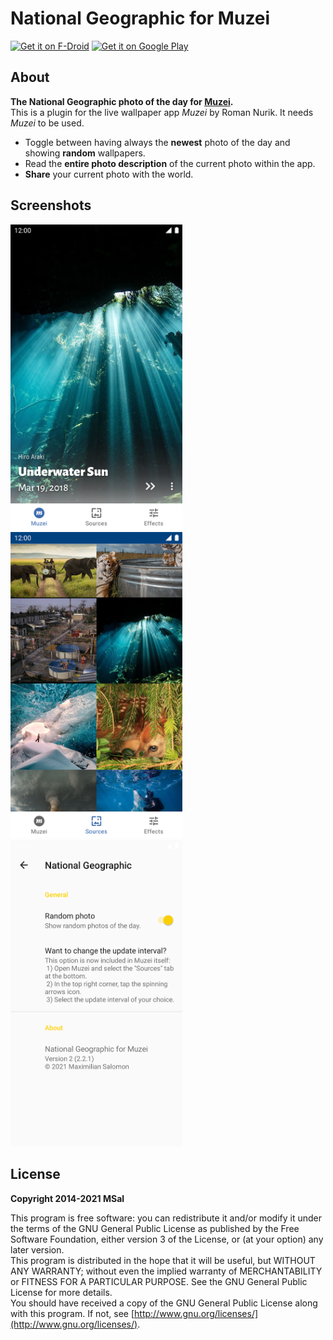 # National Geographic for Muzei

[<img alt="Get it on F-Droid" height="90" src="https://f-droid.org/badge/get-it-on.png">](https://f-droid.org/packages/de.msal.muzei.nationalgeographic/)
[<img alt="Get it on Google Play" height="90" src="https://play.google.com/intl/en_us/badges/images/generic/en_badge_web_generic.png">](https://play.google.com/store/apps/details?id=de.msal.muzei.nationalgeographic)


## About

**The National Geographic photo of the day for [Muzei](http://get.muzei.co/).**  
This is a plugin for the live wallpaper app _Muzei_ by Roman Nurik. It needs _Muzei_ to be used.

* Toggle between having always the **newest** photo of the day and showing **random** wallpapers.
* Read the **entire photo description** of the current photo within the app.
* **Share** your current photo with the world.


## Screenshots

<div>
   <img src="art/screen_01.png" width="275" alt="screenshot 1">
   <img src="art/screen_02.png" width="275" alt="screenshot 2">
   <img src="art/screen_03.png" width="275" alt="screenshot 3">
</div>

## License

**Copyright 2014-2021 MSal**

This program is free software: you can redistribute it and/or modify it under the terms of the GNU General Public License as published by the Free Software Foundation, either version 3 of the License, or (at your option) any later version.  
This program is distributed in the hope that it will be useful, but WITHOUT ANY WARRANTY;
without even the implied warranty of MERCHANTABILITY or FITNESS FOR A PARTICULAR PURPOSE.
See the GNU General Public License for more details.  
You should have received a copy of the GNU General Public License along with this program. If not, see [http://www.gnu.org/licenses/](http://www.gnu.org/licenses/).
